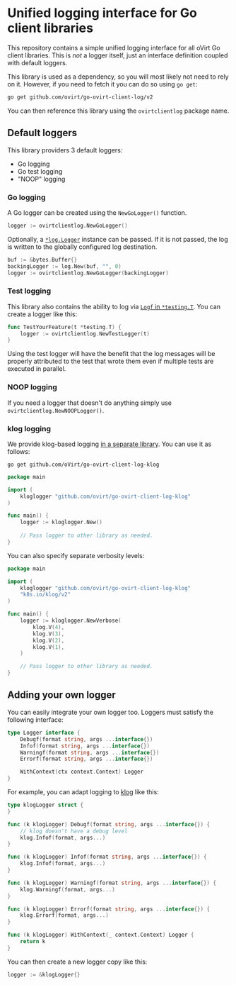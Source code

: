 # Unified logging interface for Go client libraries

This repository contains a simple unified logging interface for all oVirt Go client libraries. This is *not* a logger itself, just an interface definition coupled with default loggers.

This library is used as a dependency, so you will most likely not need to rely on it. However, if you need to fetch it you can do so using `go get`:

```bash
go get github.com/ovirt/go-ovirt-client-log/v2
```

You can then reference this library using the `ovirtclientlog` package name.

## Default loggers

This library providers 3 default loggers:

- Go logging
- Go test logging
- "NOOP" logging

### Go logging

A Go logger can be created using the `NewGoLogger()` function.

```go
logger := ovirtclientlog.NewGoLogger()
```

Optionally, a [`*log.Logger`](https://pkg.go.dev/log#Logger) instance can be passed. If it is not passed, the log is written to the globally configured log destination.

```go
buf := &bytes.Buffer{}
backingLogger := log.New(buf, "", 0)
logger := ovirtclientlog.NewGoLogger(backingLogger)
```

### Test logging

This library also contains the ability to log via [`Logf` in `*testing.T`](https://pkg.go.dev/testing#T.Logf). You can create a logger like this:

```go
func TestYourFeature(t *testing.T) {
	logger := ovirtclientlog.NewTestLogger(t)
}
```

Using the test logger will have the benefit that the log messages will be properly attributed to the test that wrote them even if multiple tests are executed in parallel.

### NOOP logging

If you need a logger that doesn't do anything simply use `ovirtclientlog.NewNOOPLogger()`.

### klog logging

We provide klog-based logging [in a separate library](https://github.com/oVirt/go-ovirt-client-log-klog). You can use it as follows:

```
go get github.com/oVirt/go-ovirt-client-log-klog
```

```go
package main

import (
	kloglogger "github.com/ovirt/go-ovirt-client-log-klog"
)

func main() {
	logger := kloglogger.New()
	
	// Pass logger to other library as needed.
}
```

You can also specify separate verbosity levels:

```go
package main

import (
	kloglogger "github.com/ovirt/go-ovirt-client-log-klog"
	"k8s.io/klog/v2"
)

func main() {
	logger := kloglogger.NewVerbose(
		klog.V(4),
		klog.V(3),
		klog.V(2),
		klog.V(1),
    )

	// Pass logger to other library as needed.
}
```

## Adding your own logger

You can easily integrate your own logger too. Loggers must satisfy the following interface:

```go
type Logger interface {
	Debugf(format string, args ...interface{})
	Infof(format string, args ...interface{})
	Warningf(format string, args ...interface{})
	Errorf(format string, args ...interface{})

    WithContext(ctx context.Context) Logger
}
```

For example, you can adapt logging to [klog](https://github.com/kubernetes/klog) like this:

```go
type klogLogger struct {
}

func (k klogLogger) Debugf(format string, args ...interface{}) {
	// klog doesn't have a debug level
	klog.Infof(format, args...)
}

func (k klogLogger) Infof(format string, args ...interface{}) {
	klog.Infof(format, args...)
}

func (k klogLogger) Warningf(format string, args ...interface{}) {
	klog.Warningf(format, args...)
}

func (k klogLogger) Errorf(format string, args ...interface{}) {
	klog.Errorf(format, args...)
}

func (k klogLogger) WithContext(_ context.Context) Logger {
    return k
}
```

You can then create a new logger copy like this:

```go
logger := &klogLogger{}
```
